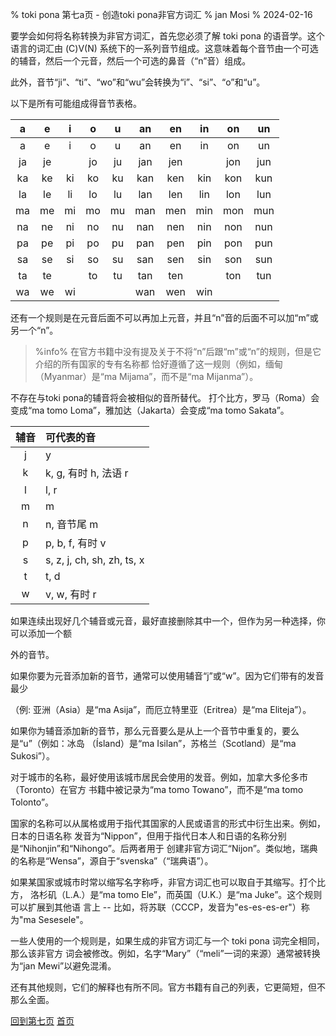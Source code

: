 % toki pona 第七a页 - 创造toki pona非官方词汇
% jan Mosi
% 2024-02-16

要学会如何将名称转换为非官方词汇，首先您必须了解 toki pona 的语音学。这个语言的词汇由 \(C\)V\(N\) 系统下的一系列音节组成。这意味着每个音节由一个可选的辅音，然后一个元音，然后一个可选的鼻音（“n”音）组成。

此外，音节“ji”、“ti”、“wo”和“wu”会转换为“i”、“si”、“o”和“u”。

以下是所有可能组成得音节表格。

| a | e | i | o | u | an| en| in| on| un|
|:-:|:-:|:-:|:-:|:-:|:-:|:-:|:-:|:-:|:-:|
| a | e | i | o | u | an| en| in| on| un|
|ja |je |   |jo |ju |jan|jen|   |jon|jun|
|ka |ke |ki |ko |ku |kan|ken|kin|kon|kun|
|la |le |li |lo |lu |lan|len|lin|lon|lun|
|ma |me |mi |mo |mu |man|men|min|mon|mun|
|na |ne |ni |no |nu |nan|nen|nin|non|nun|
|pa |pe |pi |po |pu |pan|pen|pin|pon|pun|
|sa |se |si |so |su |san|sen|sin|son|sun|
|ta |te |   |to |tu |tan|ten|   |ton|tun|
|wa |we |wi |   |   |wan|wen|win|   |   |

还有一个规则是在元音后面不可以再加上元音，并且“n”音的后面不可以加“m”或另一个“n”。

> %info%
> 在官方书籍中没有提及关于不将“n”后跟“m”或“n”的规则，但是它介绍的所有国家的专有名称都
> 恰好遵循了这一规则（例如，缅甸（Myanmar）是“ma Mijama”，而不是“ma Mijanma”）。

不存在与toki pona的辅音将会被相似的音所替代。
打个比方，罗马（Roma）会变成“ma tomo Loma”，雅加达（Jakarta）会变成“ma tomo Sakata”。

| 辅音  | 可代表的音                 |
| :---: | :------------------------- |
|   j   | y                          |
|   k   | k, g, 有时 h, 法语 r       |
|   l   | l, r                       |
|   m   | m                          |
|   n   | n, 音节尾 m                |
|   p   | p, b, f, 有时 v            |
|   s   | s, z, j, ch, sh, zh, ts, x |
|   t   | t, d                       |
|   w   | v, w, 有时 r               |

如果连续出现好几个辅音或元音，最好直接删除其中一个，但作为另一种选择，你可以添加一个额

外的音节。

如果你要为元音添加新的音节，通常可以使用辅音“j”或“w”。因为它们带有的发音最少

（例: 亚洲（Asia）是“ma Asija”，而厄立特里亚（Eritrea）是“ma Eliteja”）。

如果你为辅音添加新的音节，那么元音要么是从上一个音节中重复的，要么是“u”（例如：冰岛
（Ísland）是“ma Isilan”，苏格兰（Scotland）是“ma Sukosi”）。

对于城市的名称，最好使用该城市居民会使用的发音。例如，加拿大多伦多市（Toronto）在官方
书籍中被记录为“ma tomo Towano”，而不是“ma tomo Tolonto”。


国家的名称可以从属格或用于指代其国家的人民或语言的形式中衍生出来。例如，日本的日语名称
发音为“Nippon”，但用于指代日本人和日语的名称分别是“Nihonjin”和“Nihongo”。后两者用于
创建非官方词汇“Nijon”。类似地，瑞典的名称是“Wensa”，源自于“svenska”（“瑞典语”）。

如果某国家或城市时常以缩写名字称呼，非官方词汇也可以取自于其缩写。打个比方，
洛杉矶（L.A.）是“ma tomo Ele”，而英国（U.K.）是“ma Juke”。这个规则可以扩展到其他语
言上 -- 比如，将苏联（СССР，发音为"es-es-es-er"）称为"ma Sesesele"。

一些人使用的一个规则是，如果生成的非官方词汇与一个 toki pona 词完全相同，那么该非官方
词会被修改。例如，名字“Mary”（“meli”一词的来源）通常被转换为“jan Mewi”以避免混淆。

还有其他规则，它们的解释也有所不同。官方书籍有自己的列表，它更简短，但不那么全面。

[回到第七页](zh_7.html) [首页](zh_index.html)
